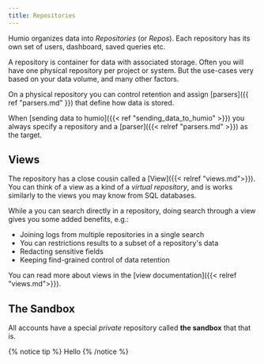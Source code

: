 ```yaml
---
title: Repositories
---
```


Humio organizes data into _Repositories_ (or _Repos_). Each repository has its
own set of users, dashboard, saved queries etc.

A repository is container for data with associated storage.
Often you will have one physical repository per project or system. But the use-cases
very based on your data volume, and many other factors.

On a physical repository you can control retention and assign
[parsers]({{ ref "parsers.md" }}) that define how data is stored.

When [sending data to humio]({{< ref "sending_data_to_humio" >}}) you always
specify a repository and a [parser]({{< relref "parsers.md" >}}) as the target.

## Views

The repository has a close cousin called a [View]({{< relref "views.md">}}).
You can think of a view as a kind of a _virtual repository_, and is works similarly
to the views you may know from SQL databases.

While a you can search directly in a repository, doing search through a view
gives you some added benefits, e.g.:

- Joining logs from multiple repositories in a single search
- You can restrictions results to a subset of a repository's data
- Redacting sensitive fields
- Keeping find-grained control of data retention

You can read more about views in the [view documentation]({{< relref "views.md">}}).  

## The Sandbox

All accounts have a special _private_ repository called __the sandbox__ that that is.

{% notice tip %}
Hello
{% /notice %}
